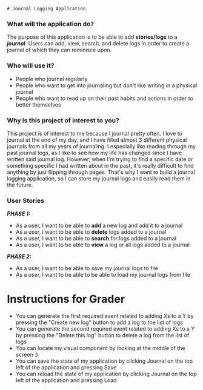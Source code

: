     # Journal Logging Application

### What will the application do?

The purpose of this application is to be able to add **stories/logs**
to a ***journal***. Users can add, view, search, and delete logs in order to create
a journal of which they can reminisce upon. 

### Who will use it?

- People who journal regularly
- People who want to get into journaling but don't like 
writing in a physical journal
- People who want to read up on their past habits and actions
in order to better themselves

### Why is this project of interest to you?

This project is of interest to me because I journal pretty often.
I love to journal at the end of my day, and I have filled almost 3 different physical journals
from all my years of journaling. I especially like reading through my
past journal logs, as I like to see how my life has changed since
I have written said journal log. However, when I'm trying to find a specific date
or something specific I had written about in the past, it's really difficult
to find anything by just flipping through pages. That's why I want to build a
journal logging application, so I can store my journal logs and easily read them
in the future.

### User Stories

***PHASE 1:***

- As a user, I want to be able to **add** a new log and add it to a journal
- As a user, I want to be able to **delete** logs added to a journal
- As a user, I want to be able to **search** for logs added to a journal
- As a user, I want to be able to **view** a log or all logs added to a journal

***PHASE 2:***

- As a user, I want to be able to save my journal logs to file 
- As a user, I want to be able to be able to load my journal logs from file

# Instructions for Grader

- You can generate the first required event related to adding Xs to a Y by pressing
  the "Create new log" button to add a log to the list of logs
- You can generate the second required event related to adding Xs to a Y by pressing
  the "Delete this log" button to delete a log from the list of logs
- You can locate my visual component by looking at the middle of the screen :)
- You can save the state of my application by clicking Journal on the top left
  of the application and pressing Save
- You can reload the state of my application by clicking Journal on the top left
  of the application and pressing Load
